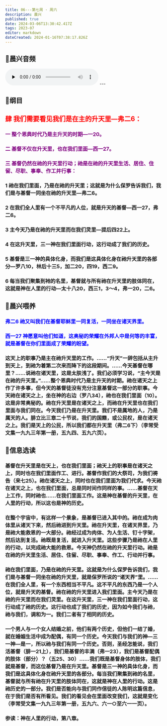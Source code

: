 ```yaml
---
title: 06---第七周 · 周六
description: 晨兴
published: true
date: 2024-03-06T13:30:42.417Z
tags: 2023-07
editor: markdown
dateCreated: 2024-01-16T07:38:17.826Z
---
```


## 🎵晨兴音频
<audio id="audio" controls="" preload="none">
      <source id="mp3" src="/2023-07/week7/week7day6.mp3">
</audio>
---

## 📖纲目

## <font color=red> 肆 我们需要看见我们是在主的升天里—弗二6：</font>

### <font color=purple>一 整个恩典时代乃是主升天的时期—一20。</font>

### <font color=purple>二 基督不仅在升天里，也在我们里面—西一27。</font>

### <font color=purple>三 基督仍然在祂的升天里行动；祂是在祂的升天里生活、居住、住留、尽职、事奉、作工并行事：</font>

### 1 祂在我们里面，乃是在祂的升天里；这就是为什么保罗告诉我们，我们是与基督一同坐在祂的升天里—弗二6。

### 2 在我们全人里有一个不平凡的人位，就是升天的基督—西一27，弗二6。

### 3 主今天乃是在祂的升天里而在我们灵里—提后四22上。

### 4 在这升天里，三一神在我们里面行动，这行动成了我们的历史。

### 5 基督是三一神的具体化身，而我们是这具体化身在祂升天里的各部分—罗八10，林后十三5，加二20，四19，西二9。

### 6 每当我们聚集到衪的名里，基督就与所有祂在升天里的肢体同在，这就是神在人里的行动—太十八20，西三1，3～4，弗一20，二6。

## 📖晨兴喂养

### <font color=blue> 弗二6    祂又叫我们在基督耶稣里一同复活，一同坐在诸天界里。</font>

### <font color=blue> 西一27    神愿意叫他们知道，这奥秘的荣耀在外邦人中是何等的丰富，就是基督在你们里面成了荣耀的盼望。</font>

### 这天上的职事乃是主在祂升天里的工作。……“升天”一辞包括从主升到天上，到祂为着第二次来而降下的这段期间。……今天基督在哪里？……说祂在诸天里，这是太肤浅了。我们必须学习说，“主今天是在祂的升天里。”……整个恩典时代乃是主升天的时期。祂在诸天之上作了许多事，但今天的基督徒没有充分注意基督这一部分的职事。今天祂在诸天之上，坐在神的右边（罗八34），祂也在我们里面（10）。这是非常奥秘的。祂在升天里是在诸天之上，而祂在升天里也在我们里面与我们同在。今天我们乃是在升天里。我们不是属地的人，乃是属天的人。腓立比三章二十节说，我们的国籍，或公民权，是在诸天之上。我们是天上的公民，所以我们都在升天里（弗二6下）（李常受文集一九九三年第一册，五九四、五九六页）。

## 📖信息选读

### 基督在升天里是在天上，也在我们里面；祂天上的职事是在诸天之上，同时也在我们里面作工、进行。基督作我们的大祭司，为我们祷告（来七25）。祂在诸天之上，同时也在我们里面为我们代求。今天祂在诸天之上，也在我们里面，总是同时间作同样的事。……基督在天上工作，同时祂也……在我们里面工作。这是神在基督的升天里，在人里的行动，所以这也是神的历史。

### 在整个宇宙中，有这样一个景象，是基督已进入其中的。祂在成为肉体里从诸天下来，然后祂进到升天里。祂在升天里，在诸天界里，乃是祂大能救恩的一大部分。祂经过成为肉体、为人生活、钉十字架，然后达到复活。祂既是复活，就进入升天里。这些步骤乃是祂在人里的行动，以完成祂大能的救恩。今天神仍然在祂的升天里行动。祂是在祂的升天里生活、居住、住留、尽职、事奉、作工、行动并行事。

### 祂在我们里面，乃是在祂的升天里。这就是为什么保罗告诉我们，我们是与基督一同坐在祂的升天里，就是保罗所说的“诸天界”里。……在我们全人里，有一个东西相当不平凡。这不平凡的东西乃是一个人位，就是升天的基督。祂在祂的升天里进入我们里面。主今天乃是在祂的升天里而在我们灵里。在这升天里，三一神在我们里面行动，这行动成了祂的历史。这行动也成了我们的历史，因为如今我们与祂，祂与我们，调和为一。我们二者有了相同的历史。

### 一个男人与一个女人结婚之前，他们有两个历史，但他们一结了婚，就在婚姻生活中成为配偶，有同一个历史。今天我们与我们的神—三一神—是一，所以祂与我们有同一个历史。否则，圣经怎能说，我们活基督（腓一21上），我们是基督的丰满（弗一23），我们是基督配偶的肢体（部分）？（五25、30）……我们既是基督身体的肢体，我们就是基督，而这位基督乃是在升天里。基督是三一神的具体化身，而我们是这具体化身在祂升天里的各部分。每当我们聚集到祂的名里，基督就与所有祂在升天里的肢体同在，这就是神在人里的行动。这是祂历史的一部分。我们是否能向与我们同作信徒的人陈明这篇信息，在于我们是否有所看见。我们的看见会在里面改变我们，这就是变化（李常受文集一九九三年第一册，五九六、六一○至六一一页）。

### 参读：神在人里的行动，第八章。
<!-- Google tag (gtag.js) -->
<script async src="https://www.googletagmanager.com/gtag/js?id=G-1P8709Z16T"></script>
<script>
  window.dataLayer = window.dataLayer || [];
  function gtag(){dataLayer.push(arguments);}
  gtag('js', new Date());

  gtag('config', 'G-1P8709Z16T');
</script>